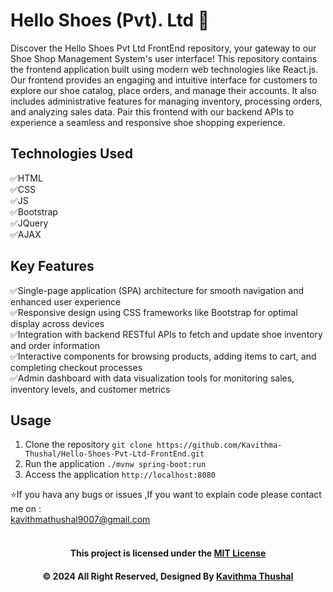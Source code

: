 # Hello Shoes (Pvt). Ltd 👟

Discover the Hello Shoes Pvt Ltd FrontEnd repository, your gateway to our Shoe Shop Management System's user interface!
This repository contains the frontend application built using modern web technologies like React.js. Our frontend
provides an engaging and intuitive interface for customers to explore our shoe catalog, place orders, and manage their
accounts. It also includes administrative features for managing inventory, processing orders, and analyzing sales data.
Pair this frontend with our backend APIs to experience a seamless and responsive shoe shopping experience.

## Technologies Used

✅HTML<br/>
✅CSS<br/>
✅JS<br/>
✅Bootstrap<br/>
✅JQuery<br/>
✅AJAX<br/>

## Key Features

✅Single-page application (SPA) architecture for smooth navigation and enhanced user experience<br/>
✅Responsive design using CSS frameworks like Bootstrap for optimal display across devices<br/>
✅Integration with backend RESTful APIs to fetch and update shoe inventory and order information<br/>
✅Interactive components for browsing products, adding items to cart, and completing checkout processes<br/>
✅Admin dashboard with data visualization tools for monitoring sales, inventory levels, and customer metrics<br/>

## Usage

1. Clone the repository `git clone https://github.com/Kavithma-Thushal/Hello-Shoes-Pvt-Ltd-FrontEnd.git`
2. Run the application `./mvnw spring-boot:run`
3. Access the application `http://localhost:8080`

⭐️If you hava any bugs or issues ,If you want to explain code please contact me on :<br/>
[kavithmathushal9007@gmail.com](https://www.kavithmathushal9007@gmail.com)<br/><br/>

<div align="center">

#### This project is licensed under the [MIT License](LICENSE)

#### © 2024 All Right Reserved, Designed By [Kavithma Thushal](https://github.com/Kavithma-Thushal)

</div>
